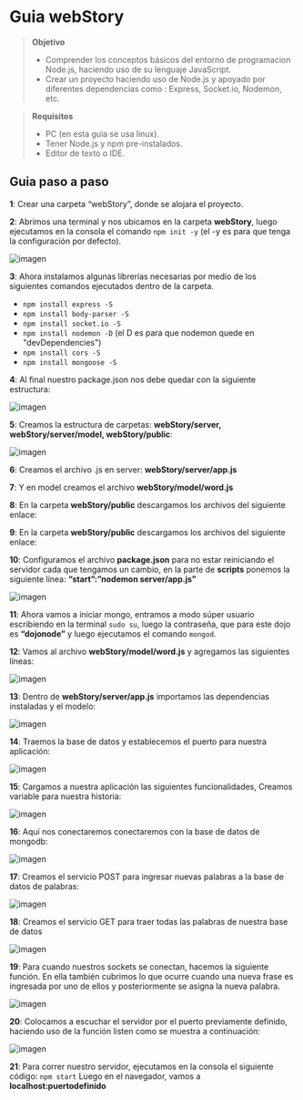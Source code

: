 # Guia webStory #
> **Objetivo**
> * Comprender los conceptos básicos del entorno de programacion Node.js, haciendo uso de su lenguaje JavaScript.
> * Crear un proyecto haciendo uso de Node.js y apoyado por diferentes dependencias como : Express, Socket.io, Nodemon, etc.

> **Requisitos**
> * PC (en esta guia se usa linux).
> * Tener Node.js y npm pre-instalados.
> * Editor de texto o IDE.

## Guia paso a paso ##
  **1**: Crear una carpeta “webStory”, donde se alojara el proyecto.
  
  **2**: Abrimos una terminal y nos ubicamos en la carpeta **webStory**, luego ejecutamos en la consola el comando `npm init -y` (el -y es  para que tenga la configuración por defecto).
  
![imagen](./images/standard/npm-init.jpg)

**3**: Ahora instalamos algunas librerías necesarias por medio de los siguientes comandos ejecutados dentro de la carpeta.

* `npm install express -S`
* `npm install body-parser -S`
* `npm install socket.io -S`
* `npm install nodemon -D` (el D es para que nodemon quede en  "devDependencies")
* `npm install cors -S`
* `npm install mongoose -S`

**4**: Al final nuestro package.json nos debe quedar con la siguiente estructura:

![imagen](./images/standard/Estructura_packagejson.PNG)

**5**: Creamos la estructura de carpetas: **webStory/server, webStory/server/model, webStory/public**:

![imagen](./images/standard/Carpetas.PNG)

**6**: Creamos el archivo .js en server: **webStory/server/app.js**

**7**: Y en model creamos el archivo **webStory/model/word.js**

**8**: En la carpeta **webStory/public** descargamos los archivos del siguiente enlace:

**9**: En la carpeta **webStory/public** descargamos los archivos del siguiente enlace:

**10**: Configuramos el archivo **package.json** para no estar reiniciando el servidor cada que tengamos un cambio, en la parte de **scripts** ponemos la siguiente línea: **“start”:”nodemon server/app.js”**

![imagen](./images/standard/scripts.PNG)

**11**: Ahora vamos a iniciar mongo, entramos a modo súper usuario escribiendo en la terminal `sudo su`,  luego la contraseña, que para este dojo es **“dojonode”** y luego ejecutamos el comando  `mongod`.

**12**: Vamos al archivo **webStory/model/word.js** y agregamos las siguientes líneas:

![imagen](./images/standard/mongo.PNG)

**13**: Dentro de **webStory/server/app.js** importamos las dependencias instaladas y el modelo:

![imagen](./images/standard/dependencias.PNG)

**14**: Traemos la base de datos y establecemos el puerto para nuestra aplicación:

![imagen](./images/standard/Puerto.PNG)

**15**: Cargamos a nuestra aplicación las siguientes funcionalidades, Creamos variable para nuestra historia:

![imagen](./images/standard/funcionalidades.PNG)

**16**: Aquí nos conectaremos conectaremos con la base de datos de mongodb:

![imagen](./images/standard/mongodb.PNG)

**17**: Creamos el servicio POST para ingresar nuevas palabras a la base de datos de palabras:

![imagen](./images/standard/post.PNG)

**18**: Creamos el servicio GET para traer todas las palabras de nuestra base de datos

![imagen](./images/standard/get.PNG)

**19**: Para cuando nuestros sockets se conectan, hacemos la siguiente función. En ella también cubrimos lo que ocurre cuando una nueva frase es ingresada por uno de ellos y posteriormente se asigna la nueva palabra.

![imagen](./images/standard/socket.PNG)

**20**: Colocamos a escuchar el servidor por el puerto previamente definido, haciendo uso de la función listen como se muestra a continuación:

![imagen](./images/standard/sever.PNG)

**21**: Para correr nuestro servidor, ejecutamos en la consola el siguiente código: `npm start`
Luego en el navegador, vamos a **localhost:puertodefinido**







